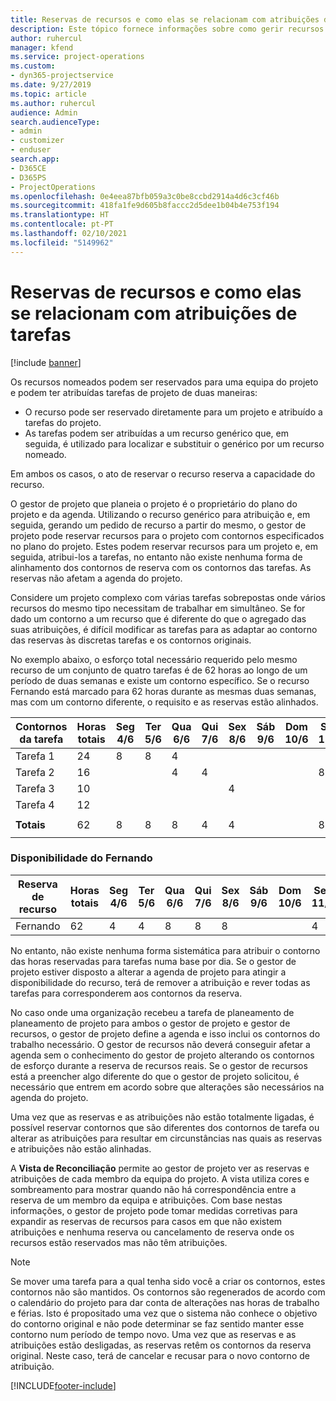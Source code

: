 ```yaml
---
title: Reservas de recursos e como elas se relacionam com atribuições de tarefas
description: Este tópico fornece informações sobre como gerir recursos nomeados, reservas de recursos e atribuições de tarefas e como se relacionam.
author: ruhercul
manager: kfend
ms.service: project-operations
ms.custom:
- dyn365-projectservice
ms.date: 9/27/2019
ms.topic: article
ms.author: ruhercul
audience: Admin
search.audienceType:
- admin
- customizer
- enduser
search.app:
- D365CE
- D365PS
- ProjectOperations
ms.openlocfilehash: 0e4eea87bfb059a3c0be8ccbd2914a4d6c3cf46b
ms.sourcegitcommit: 418fa1fe9d605b8faccc2d5dee1b04b4e753f194
ms.translationtype: HT
ms.contentlocale: pt-PT
ms.lasthandoff: 02/10/2021
ms.locfileid: "5149962"
---
```

# <a name="resource-bookings-and-how-they-relate-to-task-assignments"></a>Reservas de recursos e como elas se relacionam com atribuições de tarefas

[!include [banner](../includes/psa-now-project-operations.md)]

Os recursos nomeados podem ser reservados para uma equipa do projeto e podem ter atribuídas tarefas de projeto de duas maneiras:

- O recurso pode ser reservado diretamente para um projeto e atribuído a tarefas do projeto.
- As tarefas podem ser atribuídas a um recurso genérico que, em seguida, é utilizado para localizar e substituir o genérico por um recurso nomeado. 

Em ambos os casos, o ato de reservar o recurso reserva a capacidade do recurso.

O gestor de projeto que planeia o projeto é o proprietário do plano do projeto e da agenda. Utilizando o recurso genérico para atribuição e, em seguida, gerando um pedido de recurso a partir do mesmo, o gestor de projeto pode reservar recursos para o projeto com contornos especificados no plano do projeto. Estes podem reservar recursos para um projeto e, em seguida, atribui-los a tarefas, no entanto não existe nenhuma forma de alinhamento dos contornos de reserva com os contornos das tarefas. As reservas não afetam a agenda do projeto.

Considere um projeto complexo com várias tarefas sobrepostas onde vários recursos do mesmo tipo necessitam de trabalhar em simultâneo. Se for dado um contorno a um recurso que é diferente do que o agregado das suas atribuições, é difícil modificar as tarefas para as adaptar ao contorno das reservas às discretas tarefas e os contornos originais.

No exemplo abaixo, o esforço total necessário requerido pelo mesmo recurso de um conjunto de quatro tarefas é de 62 horas ao longo de um período de duas semanas e existe um contorno específico. Se o recurso Fernando está marcado para 62 horas durante as mesmas duas semanas, mas com um contorno diferente, o requisito e as reservas estão alinhados.

| **Contornos da tarefa**    | **Horas totais** | Seg 4/6 | Ter 5/6 | Qua 6/6 | Qui 7/6 | Sex 8/6 | Sáb 9/6 | Dom 10/6 | Seg 11/6 | Ter 12/6 | Qua 6/13 | Qui 14/6 | Sex 15/6 |
|----------------------|-----------------|--------|--------|--------|--------|--------|--------|---------|---------|---------|---------|---------|---------|
| Tarefa 1               | 24              | 8      | 8      | 4      |        |        |        |         |         |         | 4       |         |         |
| Tarefa 2               | 16              |        |        | 4      | 4      |        |        |         | 8       |         |         |         |         |
| Tarefa 3               | 10              |        |        |        |        | 4      |        |         |         | 4       |         | 2       |         |
| Tarefa 4               | 12              |        |        |        |        |        |        |         |         |         | 4       |         | 8       |
|                      |                 |        |        |        |        |        |        |         |         |         |         |         |         |
| **Totais**           | 62              | 8      | 8      | 8      | 4      | 4      |        |         | 8       | 4       | 8       | 2       | 8       |
|                      |                 |        |        |        |        |        |        |         |         |         |         |

### <a name="bobs-availability"></a>Disponibilidade do Fernando
| **Reserva de recurso** | **Horas totais** | Seg 4/6 | Ter 5/6 | Qua 6/6 | Qui 7/6 | Sex 8/6 | Sáb 9/6 | Dom 10/6 | Seg 11/6 | Ter 12/6 | Qua 6/13 | Qui 14/6 | Sex 15/6 |
|------------------------|-----------------|--------|--------|--------|--------|--------|--------|---------|---------|---------|---------|---------|---------|
| Fernando                    | 62              | 4      | 4      | 8      | 8      | 8      |        |         | 4       | 4       | 8       | 8       | 6       |

No entanto, não existe nenhuma forma sistemática para atribuir o contorno das horas reservadas para tarefas numa base por dia. Se o gestor de projeto estiver disposto a alterar a agenda de projeto para atingir a disponibilidade do recurso, terá de remover a atribuição e rever todas as tarefas para corresponderem aos contornos da reserva.

No caso onde uma organização recebeu a tarefa de planeamento de planeamento de projeto para ambos o gestor de projeto e gestor de recursos, o gestor de projeto define a agenda e isso inclui os contornos do trabalho necessário. O gestor de recursos não deverá conseguir afetar a agenda sem o conhecimento do gestor de projeto alterando os contornos de esforço durante a reserva de recursos reais. Se o gestor de recursos está a preencher algo diferente do que o gestor de projeto solicitou, é necessário que entrem em acordo sobre que alterações são necessários na agenda do projeto.

Uma vez que as reservas e as atribuições não estão totalmente ligadas, é possível reservar contornos que são diferentes dos contornos de tarefa ou alterar as atribuições para resultar em circunstâncias nas quais as reservas e atribuições não estão alinhadas.

A **Vista de Reconciliação** permite ao gestor de projeto ver as reservas e atribuições de cada membro da equipa do projeto. A vista utiliza cores e sombreamento para mostrar quando não há correspondência entre a reserva de um membro da equipa e atribuições. Com base nestas informações, o gestor de projeto pode tomar medidas corretivas para expandir as reservas de recursos para casos em que não existem atribuições e nenhuma reserva ou cancelamento de reserva onde os recursos estão reservados mas não têm atribuições.

> [!NOTE]
> Se mover uma tarefa para a qual tenha sido você a criar os contornos, estes contornos não são mantidos. Os contornos são regenerados de acordo com o calendário do projeto para dar conta de alterações nas horas de trabalho e férias. Isto é propositado uma vez que o sistema não conhece o objetivo do contorno original e não pode determinar se faz sentido manter esse contorno num período de tempo novo. Uma vez que as reservas e as atribuições estão desligadas, as reservas retêm os contornos da reserva original. Neste caso, terá de cancelar e recusar para o novo contorno de atribuição.



[!INCLUDE[footer-include](../includes/footer-banner.md)]